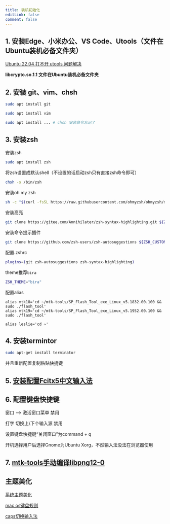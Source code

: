 ```yaml
---
title: 装机初始化
editLink: false
comment: false
---
```


## 1. 安装Edge、小米办公、VS Code、Utools（文件在Ubuntu装机必备文件夹）
[Ubuntu 22.04 打不开 utools 问题解决](https://blog.csdn.net/bugpz/article/details/124686977)

**libcrypto.so.1.1 文件在Ubuntu装机必备文件夹**

## 2. 安装 git、vim、chsh
```bash
sudo apt install git
```

```bash
sudo apt install vim
```

```bash
sudo apt install ... # chsh 安装命令忘记了
```


## 3. 安装zsh

安装zsh
```bash
sudo apt install zsh 
```

将zsh设置成默认shell（不设置的话启动zsh只有直接zsh命令即可）
```bash
chsh -s /bin/zsh
```

安装oh my zsh
```bash
sh -c "$(curl -fsSL https://raw.githubusercontent.com/ohmyzsh/ohmyzsh/master/tools/install.sh)"
```

安装高亮
```bash
git clone https://gitee.com/Annihilater/zsh-syntax-highlighting.git ${ZSH_CUSTOM:-~/.oh-my-zsh/custom}/plugins/zsh-syntax-highlighting
```

安装命令提示插件
```bash
git clone https://github.com/zsh-users/zsh-autosuggestions ${ZSH_CUSTOM:-~/.oh-my-zsh/custom}/plugins/zsh-autosuggestions
```

配置.zshrc
```bash
plugins=(git zsh-autosuggestions zsh-syntax-highlighting)
```

theme推荐`bira`
```bash
ZSH_THEME="bira"
```

配置alias
```
alias mtk18='cd ~/mtk-tools/SP_Flash_Tool_exe_Linux_v5.1832.00.100 && sudo ./flash_tool'
alias mtk19='cd ~/mtk-tools/SP_Flash_Tool_exe_Linux_v5.1952.00.100 && sudo ./flash_tool'

alias leslie='cd ~'
```

## 4. 安装termintor

```bash
sudo apt-get install terminator
```
并且重新配置复制粘贴快捷键

## 5. [安装配置Fcitx5中文输入法](https://blog.csdn.net/mziing/article/details/124557091?spm=1001.2014.3001.5506 "")

## 6. 配置键盘快捷键

窗口 --> 激活窗口菜单 禁用

打字 切换上\下个输入源 禁用

设置键盘快捷键“关闭窗口”为command + q

开机选择用户后选择Gnome为Ubuntu Xorg，不然输入法没法在浏览器使用

## 7. [mtk-tools手动编译libpng12-0](/tools/linux/ubuntu/刷机问题.md)


## 主题美化
[系统主题美化](https://www.jianshu.com/p/853398e33bf3 "系统主题美化")

[mac os键盘规则](http://www.ptbird.cn/ubuntu-mac-os-vscode-keycut.html "mac os键盘规则")

[caps切换输入法](https://blog.csdn.net/weixin_42812613/article/details/105378843#comments_19865599 "caps切换输入法")
